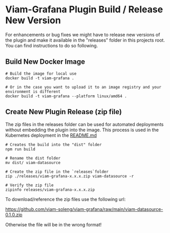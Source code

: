 # Viam-Grafana Plugin Build / Release New Version

For enhancements or bug fixes we might have to release new versions of the plugin and make it available in the "releases" folder in this projects root.
You can find instructions to do so following.

## Build New Docker Image

```
# Build the image for local use
docker build -t viam-grafana .

# Or in the case you want to upload it to an image registry and your environment is different
docker build -t viam-grafana --platform linux/amd64 .
```

## Create New Plugin Release (zip file)
The zip files in the releases folder can be used for automated deployments without embedding the plugin into the image.
This process is used in the Kubernetes deployment in the [README.md](README.md)

```
# Creates the build into the "dist" folder
npm run build

# Rename the dist folder
mv dist/ viam-datasource

# Create the zip file in the `releases`folder
zip ./releases/viam-grafana-x.x.x.zip viam-datasource -r

# Verify the zip file
zipinfo releases/viam-grafana-x.x.x.zip
```
To download/reference the zip files use the following url:

https://github.com/viam-soleng/viam-grafana/raw/main/viam-datasource-0.1.0.zip

Otherwise the file will be in the wrong format!

